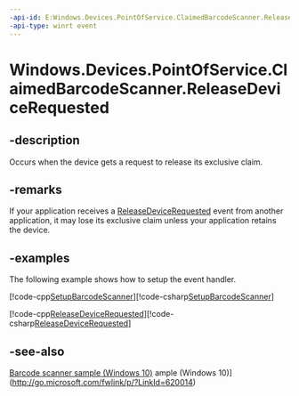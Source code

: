```yaml
---
-api-id: E:Windows.Devices.PointOfService.ClaimedBarcodeScanner.ReleaseDeviceRequested
-api-type: winrt event
---
```


<!-- Event syntax
public event Windows.Foundation.EventHandler ReleaseDeviceRequested<Windows.Devices.PointOfService.ClaimedBarcodeScanner>
-->

# Windows.Devices.PointOfService.ClaimedBarcodeScanner.ReleaseDeviceRequested

## -description
Occurs when the device gets a request to release its exclusive claim.

## -remarks
If your application receives a [ReleaseDeviceRequested](claimedbarcodescanner_releasedevicerequested.md) event from another application, it may lose its exclusive claim unless your application retains the device.

## -examples
The following example shows how to setup the event handler.



[!code-cpp[SetupBarcodeScanner](../windows.devices.pointofservice/code/BarcodeScanner/cpp/Scenario1.xaml.cpp#SnippetSetupBarcodeScanner)][!code-csharp[SetupBarcodeScanner](../windows.devices.pointofservice/code/BarcodeScanner/cs/Scenario1.xaml.cs#SnippetSetupBarcodeScanner)]



[!code-cpp[ReleaseDeviceRequested](../windows.devices.pointofservice/code/BarcodeScanner/cpp/Scenario1.xaml.cpp#SnippetReleaseDeviceRequested)][!code-csharp[ReleaseDeviceRequested](../windows.devices.pointofservice/code/BarcodeScanner/cs/Scenario1.xaml.cs#SnippetReleaseDeviceRequested)]

## -see-also
[Barcode scanner sample (Windows 10)](http://go.microsoft.com/fwlink/p/?LinkId=620014)
ample (Windows 10)](http://go.microsoft.com/fwlink/p/?LinkId=620014)
